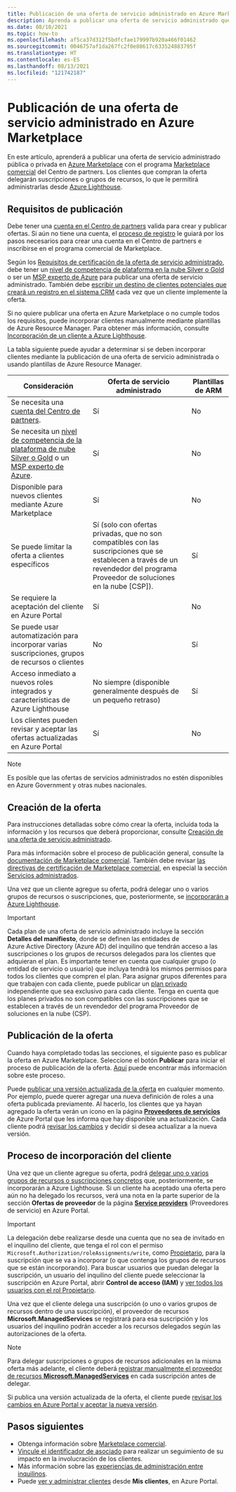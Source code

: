 ```yaml
---
title: Publicación de una oferta de servicio administrado en Azure Marketplace
description: Aprenda a publicar una oferta de servicio administrado que incorpore clientes a Azure Lighthouse.
ms.date: 08/10/2021
ms.topic: how-to
ms.openlocfilehash: af5ca37d312f5bdfcfae179997b920a466f01462
ms.sourcegitcommit: 0046757af1da267fc2f0e88617c633524883795f
ms.translationtype: HT
ms.contentlocale: es-ES
ms.lasthandoff: 08/13/2021
ms.locfileid: "121742187"
---
```

# <a name="publish-a-managed-service-offer-to-azure-marketplace"></a>Publicación de una oferta de servicio administrado en Azure Marketplace

En este artículo, aprenderá a publicar una oferta de servicio administrado pública o privada en [Azure Marketplace](https://azuremarketplace.microsoft.com) con el programa [Marketplace comercial](../../marketplace/overview.md) del Centro de partners. Los clientes que compran la oferta delegarán suscripciones o grupos de recursos, lo que le permitirá administrarlas desde [Azure Lighthouse](../overview.md).

## <a name="publishing-requirements"></a>Requisitos de publicación

Debe tener una [cuenta en el Centro de partners](../../marketplace/create-account.md) valida para crear y publicar ofertas. Si aún no tiene una cuenta, el [proceso de registro](https://aka.ms/joinmarketplace) le guiará por los pasos necesarios para crear una cuenta en el Centro de partners e inscribirse en el programa comercial de Marketplace.

Según los [Requisitos de certificación de la oferta de servicio administrado](/legal/marketplace/certification-policies#700-managed-services), debe tener un [nivel de competencia de plataforma en la nube Silver o Gold](/partner-center/learn-about-competencies) o ser un [MSP experto de Azure](https://partner.microsoft.com/membership/azure-expert-msp) para publicar una oferta de servicio administrado. También debe [escribir un destino de clientes potenciales que creará un registro en el sistema CRM](../../marketplace/plan-managed-service-offer.md#customer-leads) cada vez que un cliente implemente la oferta.

Si no quiere publicar una oferta en Azure Marketplace o no cumple todos los requisitos, puede incorporar clientes manualmente mediante plantillas de Azure Resource Manager. Para obtener más información, consulte [Incorporación de un cliente a Azure Lighthouse](onboard-customer.md).

La tabla siguiente puede ayudar a determinar si se deben incorporar clientes mediante la publicación de una oferta de servicio administrada o usando plantillas de Azure Resource Manager.

|**Consideración**  |**Oferta de servicio administrado**  |**Plantillas de ARM**  |
|---------|---------|---------|
|Se necesita una [cuenta del Centro de partners](../../marketplace/create-account.md).   |Sí         |No        |
|Se necesita un [nivel de competencia de la plataforma de nube Silver o Gold](/partner-center/learn-about-competencies) o un [MSP experto de Azure](https://partner.microsoft.com/membership/azure-expert-msp).      |Sí         |No         |
|Disponible para nuevos clientes mediante Azure Marketplace     |Sí     |No       |
|Se puede limitar la oferta a clientes específicos     |Sí (solo con ofertas privadas, que no son compatibles con las suscripciones que se establecen a través de un revendedor del programa Proveedor de soluciones en la nube [CSP]).         |Sí         |
|Se requiere la aceptación del cliente en Azure Portal     |Sí     |No   |
|Se puede usar automatización para incorporar varias suscripciones, grupos de recursos o clientes |No     |Sí    |
|Acceso inmediato a nuevos roles integrados y características de Azure Lighthouse     |No siempre (disponible generalmente después de un pequeño retraso)         |Sí         |
|Los clientes pueden revisar y aceptar las ofertas actualizadas en Azure Portal | Sí | No |

> [!NOTE]
> Es posible que las ofertas de servicios administrados no estén disponibles en Azure Government y otras nubes nacionales.

## <a name="create-your-offer"></a>Creación de la oferta

Para instrucciones detalladas sobre cómo crear la oferta, incluida toda la información y los recursos que deberá proporcionar, consulte [Creación de una oferta de servicio administrado](../../marketplace/create-managed-service-offer.md).

Para más información sobre el proceso de publicación general, consulte la [documentación de Marketplace comercial](../../marketplace/overview.md). También debe revisar [las directivas de certificación de Marketplace comercial](/legal/marketplace/certification-policies), en especial la sección [Servicios administrados](/legal/marketplace/certification-policies#700-managed-services).

Una vez que un cliente agregue su oferta, podrá delegar uno o varios grupos de recursos o suscripciones, que, posteriormente, se [incorporarán a Azure Lighthouse](#the-customer-onboarding-process).

> [!IMPORTANT]
> Cada plan de una oferta de servicio administrado incluye la sección **Detalles del manifiesto**, donde se definen las entidades de Azure Active Directory (Azure AD) del inquilino que tendrán acceso a las suscripciones o los grupos de recursos delegados para los clientes que adquieran el plan. Es importante tener en cuenta que cualquier grupo (o entidad de servicio o usuario) que incluya tendrá los mismos permisos para todos los clientes que compren el plan. Para asignar grupos diferentes para que trabajen con cada cliente, puede publicar un [plan privado](../../marketplace/private-offers.md) independiente que sea exclusivo para cada cliente. Tenga en cuenta que los planes privados no son compatibles con las suscripciones que se establecen a través de un revendedor del programa Proveedor de soluciones en la nube (CSP).

## <a name="publish-your-offer"></a>Publicación de la oferta

Cuando haya completado todas las secciones, el siguiente paso es publicar la oferta en Azure Marketplace. Seleccione el botón **Publicar** para iniciar el proceso de publicación de la oferta. [Aquí](../../marketplace/review-publish-offer.md) puede encontrar más información sobre este proceso.

Puede [publicar una versión actualizada de la oferta](../../marketplace/update-existing-offer.md) en cualquier momento. Por ejemplo, puede querer agregar una nueva definición de roles a una oferta publicada previamente. Al hacerlo, los clientes que ya hayan agregado la oferta verán un icono en la página [**Proveedores de servicios**](view-manage-service-providers.md) de Azure Portal que les informa que hay disponible una actualización. Cada cliente podrá [revisar los cambios](view-manage-service-providers.md#update-service-provider-offers) y decidir si desea actualizar a la nueva versión. 

## <a name="the-customer-onboarding-process"></a>Proceso de incorporación del cliente

Una vez que un cliente agregue su oferta, podrá [delegar uno o varios grupos de recursos o suscripciones concretos](view-manage-service-providers.md#delegate-resources) que, posteriormente, se incorporarán a Azure Lighthouse. Si un cliente ha aceptado una oferta pero aún no ha delegado los recursos, verá una nota en la parte superior de la sección **Ofertas de proveedor** de la página [**Service providers**](view-manage-service-providers.md) (Proveedores de servicio) en Azure Portal.

> [!IMPORTANT]
> La delegación debe realizarse desde una cuenta que no sea de invitado en el inquilino del cliente, que tenga el rol con el permiso `Microsoft.Authorization/roleAssignments/write`, como [Propietario](../../role-based-access-control/built-in-roles.md#owner), para la suscripción que se va a incorporar (o que contenga los grupos de recursos que se están incorporando). Para buscar usuarios que puedan delegar la suscripción, un usuario del inquilino del cliente puede seleccionar la suscripción en Azure Portal, abrir **Control de acceso (IAM)** y [ver todos los usuarios con el rol Propietario](../../role-based-access-control/role-assignments-list-portal.md#list-owners-of-a-subscription).

Una vez que el cliente delega una suscripción (o uno o varios grupos de recursos dentro de una suscripción), el proveedor de recursos **Microsoft.ManagedServices** se registrará para esa suscripción y los usuarios del inquilino podrán acceder a los recursos delegados según las autorizaciones de la oferta.

> [!NOTE]
> Para delegar suscripciones o grupos de recursos adicionales en la misma oferta más adelante, el cliente deberá [registrar manualmente el proveedor de recursos **Microsoft.ManagedServices**](../../azure-resource-manager/management/resource-providers-and-types.md#register-resource-provider) en cada suscripción antes de delegar.

Si publica una versión actualizada de la oferta, el cliente puede [revisar los cambios en Azure Portal y aceptar la nueva versión](view-manage-service-providers.md#update-service-provider-offers).

## <a name="next-steps"></a>Pasos siguientes

- Obtenga información sobre [Marketplace comercial](../../marketplace/overview.md).
- [Vincule el identificador de asociado](partner-earned-credit.md) para realizar un seguimiento de su impacto en la involucración de los clientes.
- Más información sobre las [experiencias de administración entre inquilinos](../concepts/cross-tenant-management-experience.md).
- Puede [ver y administrar clientes](view-manage-customers.md) desde **Mis clientes**, en Azure Portal.